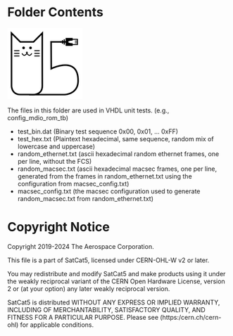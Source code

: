 # Folder Contents

![SatCat5 Logo](../../doc/images/satcat5.svg)

The files in this folder are used in VHDL unit tests.  (e.g., config_mdio_rom_tb)

* test_bin.dat (Binary test sequence 0x00, 0x01, ... 0xFF)
* test_hex.txt (Plaintext hexadecimal, same sequence, random mix of lowercase and uppercase)
* random_ethernet.txt (ascii hexadecimal random ethernet frames, one per line, without the FCS)
* random_macsec.txt (ascii hexadecimal macsec frames, one per line, generated from
    the frames in random_ethernet.txt using the configuration from macsec_config.txt)
* macsec_config.txt (the macsec configuration used to generate random_macsec.txt from random_ethernet.txt)

# Copyright Notice

Copyright 2019-2024 The Aerospace Corporation.

This file is a part of SatCat5, licensed under CERN-OHL-W v2 or later.

You may redistribute and modify SatCat5 and make products using it under
the weakly reciprocal variant of the CERN Open Hardware License, version 2
or (at your option) any later weakly reciprocal version.

SatCat5 is distributed WITHOUT ANY EXPRESS OR IMPLIED WARRANTY, INCLUDING
OF MERCHANTABILITY, SATISFACTORY QUALITY, AND FITNESS FOR A PARTICULAR
PURPOSE. Please see (https:/cern.ch/cern-ohl) for applicable conditions.
